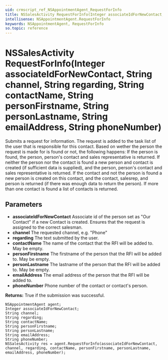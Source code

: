 ```yaml
---
uid: crmscript_ref_NSAppointmentAgent_RequestForInfo
title: NSSalesActivity RequestForInfo(Integer associateIdForNewContact, String channel, String regarding, String contactName, String personFirstname, String personLastname, String emailAddress, String phoneNumber)
intellisense: NSAppointmentAgent.RequestForInfo
keywords: NSAppointmentAgent, RequestForInfo
so.topic: reference
---
```


# NSSalesActivity RequestForInfo(Integer associateIdForNewContact, String channel, String regarding, String contactName, String personFirstname, String personLastname, String emailAddress, String phoneNumber)

Submits a request for information. The request is added to the task list of the user that is responsible for this contact. Based on wether the person the request is made for is found or not, the following happens: If the person is found, the person, person's contact and sales representative is returned. If neither the person nor the contact is found a new person and contact is created (if sufficient data is supplied), and the person, person's contact and sales representative is returned. If the contact and not the person is found a new person is created on this contact, and the contact, salesrep, and person is returned (if there was enough data to return the person). If more than one contact is found a list of contacts is returned.

## Parameters

* **associateIdForNewContact** Associate id of the person set as "Our Contact" if a new Contact is created. Ensures that the request is assigned to the correct salesman.
* **channel** The requested channel, e.g. "Phone"
* **regarding** The text submitted by the user.
* **contactName** The name of the contact that the RFI will be added to. May be empty.
* **personFirstname** The firstname of the person that the RFI will be added to. May be empty.
* **personLastname** The lastname of the person that the RFI will be added to. May be empty.
* **emailAddress** The email address of the person that the RFI will be added to.
* **phoneNumber** Phone number of the contact or contact's person.

**Returns:** True if the submission was successful.

```crmscript
NSAppointmentAgent agent;
Integer associateIdForNewContact;
String channel;
String regarding;
String contactName;
String personFirstname;
String personLastname;
String emailAddress;
String phoneNumber;
NSSalesActivity res = agent.RequestForInfo(associateIdForNewContact, channel, regarding, contactName, personFirstname, personLastname, emailAddress, phoneNumber);
```

